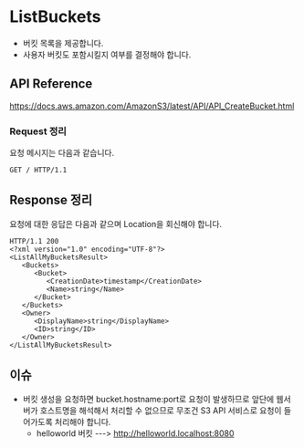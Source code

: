 # ListBuckets

* 버킷 목록을 제공합니다.
* 사용자 버킷도 포함시킬지 여부를 결정해야 합니다.

## API Reference

https://docs.aws.amazon.com/AmazonS3/latest/API/API_CreateBucket.html

### Request 정리

요청 메시지는 다음과 같습니다.

```
GET / HTTP/1.1
```

## Response 정리

요청에 대한 응답은 다음과 같으며 Location을 회신해야 합니다.

```
HTTP/1.1 200
<?xml version="1.0" encoding="UTF-8"?>
<ListAllMyBucketsResult>
   <Buckets>
      <Bucket>
         <CreationDate>timestamp</CreationDate>
         <Name>string</Name>
      </Bucket>
   </Buckets>
   <Owner>
      <DisplayName>string</DisplayName>
      <ID>string</ID>
   </Owner>
</ListAllMyBucketsResult>
```

## 이슈

* 버킷 생성을 요청하면 bucket.hostname:port로 요청이 발생하므로 앞단에 웹서버가 호스트명을 해석해서 처리할 수 없으므로 무조건 S3 API 서비스로 요청이 들어가도록 처리해야 합니다.
  * helloworld 버킷 ---> http://helloworld.localhost:8080